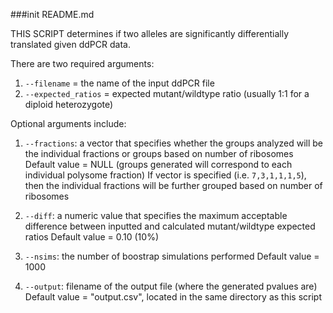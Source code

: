 ###init README.md

THIS SCRIPT determines if two alleles are significantly differentially translated given ddPCR data.

There are two required arguments:
1) ```--filename``` = the name of the input ddPCR file
2) ```--expected_ratios``` = expected mutant/wildtype ratio (usually 1:1 for a diploid heterozygote)

Optional arguments include:
1) ```--fractions```: a vector that specifies whether the groups analyzed will be the individual fractions or groups based on number of ribosomes
    Default value = NULL (groups generated will correspond to each individual polysome fraction)
    If vector is specified (i.e. ```7,3,1,1,1,5```), then the individual fractions will be further grouped based on number of ribosomes

2) ```--diff```: a numeric value that specifies the maximum acceptable difference between inputted and calculated mutant/wildtype expected ratios
    Default value = 0.10 (10%)

3) ```--nsims```: the number of boostrap simulations performed 
    Default value = 1000

4) ```--output```: filename of the output file (where the generated pvalues are)
    Default value = "output.csv", located in the same directory as this script

